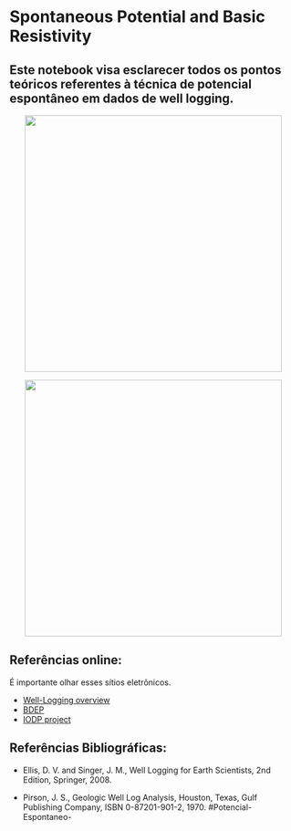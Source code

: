 # Spontaneous Potential and Basic Resistivity

## Este notebook visa esclarecer todos os pontos teóricos referentes à técnica de potencial espontâneo em dados de well logging. 

<p align="center">
  <img src="Images/sp6.jpg" width="450"/>
</p>

<p align="center">
  <img src="Images/sp7.jpg" width="450"/>
</p>


## Referências online:
  É importante olhar esses sítios eletrônicos.

- [Well-Logging overview](http://www.pacificsurveys.com/01.htm)
- [BDEP](http://www.anp.gov.br/wwwanp/exploracao-e-producao-de-oleo-e-gas/dados-tecnicos?view=default)
- [IODP project](https://www.iodp.org/)

## Referências Bibliográficas:

- Ellis, D. V. and Singer, J. M., Well Logging for Earth Scientists, 2nd Edition, Springer, 2008. 

- Pirson, J. S., Geologic Well Log Analysis, Houston, Texas, Gulf Publishing Company, ISBN 0-87201-901-2, 1970.
#Potencial-Espontaneo-
